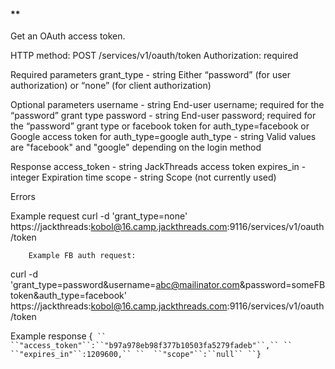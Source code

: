 #### **[]()
Get an OAuth access token.

HTTP method: POST /services/v1/oauth/token
Authorization: required

Required parameters
 grant_type - string Either “password” (for user authorization) or “none” (for client authorization)

Optional parameters
 username - string End-user username; required for the “password” grant type
 password - string End-user password; required for the “password” grant type
                                            or facebook token for auth_type=facebook
                                            or Google access token for auth_type=google
        auth_type        - string Valid values are "facebook" and "google" depending on the login method

Response
 access_token  - string JackThreads access token
 expires_in  - integer Expiration time
 scope   - string Scope (not currently used)

Errors

Example request
        curl -d 'grant_type=none' https://jackthreads:kobol@16.camp.jackthreads.com:9116/services/v1/oauth/token
        

        Example FB auth request:
curl -d 'grant_type=password&username=abc@mailinator.com&password=someFBtoken&auth_type=facebook' https://jackthreads:kobol@16.camp.jackthreads.com:9116/services/v1/oauth/token

Example response
        {`
``  ``"access_token"``:``"b97a978eb98f377b10503fa5279fadeb"``,``
``  ``"expires_in"``:1209600,``
``  ``"scope"``:``null``
``}`